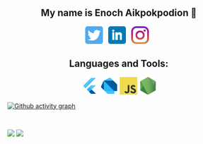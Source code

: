 
<h2 align="center">My name is Enoch Aikpokpodion 👋</h2>

<p align='center'>
<a href="https://twitter.com/enoch1146"><img height="40" src="icons/twitter.png?raw=true"></a>&nbsp;&nbsp;
<a href="https://www.linkedin.com/in/enoch-aikpokpodion-47bb92173"><img height="40" src="icons/linkedin.png?raw=true"></a>&nbsp;&nbsp;
<a href="https://www.instagram.com/icecross.1/"><img height="40" src="icons/instagram.jpg?raw=true"></a>&nbsp;&nbsp;
<!-- <a href="https://www.buymeacoffee.com/believeInJha"><img height="40" src="icons/by-me-a-coffee.png?raw=true"></a>&nbsp;&nbsp; -->

</p>
<!-- <p align='center'>
<a href="https://stackexchange.com/users/17379563/apurv-jha"><img src="https://stackexchange.com/users/flair/17379563.png?theme=dark" width="208" height="58" alt="profile for Apurv Jha on Stack Exchange, a network of free, community-driven Q&amp;A sites" title="profile for Aourv Jha on Stack Exchange, a network of free, community-driven Q&amp;A sites"></a> -->

<h2 align="center">Languages and Tools:</h2>
<p align='center'>
<code><img height="40" src="https://raw.githubusercontent.com/github/explore/80688e429a7d4ef2fca1e82350fe8e3517d3494d/topics/flutter/flutter.png"></code>
<code><img height="40" src="https://raw.githubusercontent.com/github/explore/80688e429a7d4ef2fca1e82350fe8e3517d3494d/topics/dart/dart.png"></code>
<code><img height="40" src="https://raw.githubusercontent.com/github/explore/80688e429a7d4ef2fca1e82350fe8e3517d3494d/topics/javascript/javascript.png"></code>
<code><img height="40" src="https://raw.githubusercontent.com/github/explore/80688e429a7d4ef2fca1e82350fe8e3517d3494d/topics/nodejs/nodejs.png"></code> 


<br/>

[![Github activity graph](https://activity-graph.herokuapp.com/graph?username=enoch-aik&theme=react-dark&hide_border=true&color=BDDFFF&line=6E93B5&point=BDDFFF)](https://git.io/akshay2211&hide_border=true)


<br/>
<p align="left">
  <img width="49.5%" src="https://github-readme-stats.vercel.app/api/?username=enoch-aik&theme=prussian&show_icons=true&count_private=true&hide_border=true" />
    <img width="49.5%" src="http://github-readme-streak-stats.herokuapp.com?user=enoch-aik&theme=prussian&hide_border=true" />
</p>
<br>

<!-- <h2 align="center">Watch my contribution graph get eaten by the snake 🐍</h2> -->
 

<!-- refer this: https://dev.to/mishmanners/how-to-enable-github-actions-on-your-profile-readme-for-a-contribution-graph-4l66 -->
<!-- ![believeInJha snake gif](https://github.com/enoch-aik/me/blob/output/github-contribution-grid-snake.svg)   

<h2 align="center">Show some ❤️ by starring some of the repositories!</h2> -->



</div>

